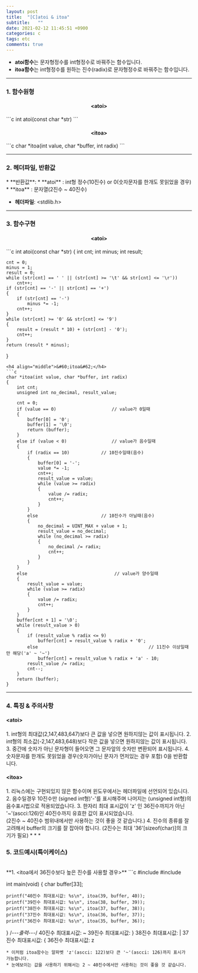 ```yaml
---
layout: post
title:  "[C]atoi & itoa"
subtitle:   ""
date: 2021-02-12 11:45:51 +0900
categories: c
tags: etc
comments: true
---
```


* **atoi함수**는 문자형정수를 int형정수로 바꿔주는 함수입니다.<br />
* **itoa함수**는 int형정수를 원하는 진수(radix)로 문자형정수로 바꿔주는 함수입니다.

* * *
<h3>1. 함수원형</h3>
<h4 align="middle">&#60;atoi&#62;</h4>
```c
int atoi(const char *str)
```
<h4 align="middle">&#60;itoa&#62;</h4>
```c
char *itoa(int value, char *buffer, int radix)
```

* * *
<h3>2. 헤더파일, 반환값</h3>
* **반환값**:
	* **atoi** : int형 정수(10진수) or 0(숫자문자를 한개도 못읽었을 경우)
	* **itoa** : 문자열(2진수 ~ 40진수)

* **헤더파일**: \<stdlib.h\>

* * *
<h3>3. 함수구현</h3>
<h4 align="middle">&#60;atoi&#62;</h4>
```c
int atoi(const char *str)
{
	int		cnt;
	int		minus;
	int		result;

	cnt = 0;
	minus = 1;
	result = 0;
	while (str[cnt] == ' ' || (str[cnt] >= '\t' && str[cnt] <= '\r'))
		cnt++;
	if (str[cnt] == '-' || str[cnt] == '+')
	{
		if (str[cnt] == '-')
			minus *= -1;
		cnt++;
	}
	while (str[cnt] >= '0' && str[cnt] <= '9')
	{
		result = (result * 10) + (str[cnt] - '0');
		cnt++;
	}
	return (result * minus);
}
```
<h4 align="middle">&#60;itoa&#62;</h4>
```c
char *itoa(int value, char *buffer, int radix)
{
    int cnt;
    unsigned int no_decimal, result_value;
 
    cnt = 0;
    if (value == 0)                     // value가 0일때
    {
        buffer[0] = '0';
        buffer[1] = '\0';
        return (buffer);
    }
    else if (value < 0)                 // value가 음수일때
    {
        if (radix == 10)            // 10진수일때(음수)
        {
            buffer[0] = '-';
            value *= -1;
            cnt++;
            result_value = value;
            while (value >= radix)
            {
                value /= radix;
                cnt++;
            }
        }
        else                        // 10진수가 아닐때(음수)      
        {
            no_decimal = UINT_MAX + value + 1;
            result_value = no_decimal;
            while (no_decimal >= radix)
            {
                no_decimal /= radix;
                cnt++;
            }
        }
    }
    else                                 // value가 양수일때
    {
        result_value = value;
        while (value >= radix)
        {
            value /= radix;
            cnt++;
        }
    }
    buffer[cnt + 1] = '\0';
    while (result_value > 0)
    {
        if (result_value % radix <= 9)
            buffer[cnt] = result_value % radix + '0';
        else                                          // 11진수 이상일때만 해당('a' ~ '~')
            buffer[cnt] = result_value % radix + 'a' - 10;
        result_value /= radix;
        cnt--;
    }
    return (buffer);
}
```
* * *
<h3>4. 특징 & 주의사항</h3>
<h4 align="left">&#60;atoi&#62;</h4>
1. int형의 최대값(2,147,483,647)보다 큰 값을 넣으면 원하지않는 값이 표시됩니다.
2. int형의 최소값(-2,147,483,648)보다 작은 값을 넣으면 원하지않는 값이 표시됩니다.
3. 중간에 숫자가 아닌 문자형이 들어오면 그 문자앞의 숫자만 변환되어 표시됩니다.
4. 숫자문자를 한개도 못읽었을 경우(숫자가아닌 문자가 먼저있는 경우 포함) 0을 반환합니다.
<h4 align="left">&#60;itoa&#62;</h4>
1. 리눅스에는 구현되있지 않은 함수이며 윈도우에서는 <stdlib.h>헤더파일에 선언되어 있습니다.
2. 음수일경우 10진수만 (signed int형)'-'를 표시해주며 나머지는 (unsigned int형)의 음수표시법으로 적용되었습니다.
3. 한자리 최대 표시값이 'z' 인 36진수까지가 아닌 '~'(ascci:126)인 40진수까지 유효한 값이 표시되었습니다.<br />(2진수 ~ 40진수 범위내에서만 사용하는 것이 좋을 것 같습니다.)
4. 진수의 종류를 잘 고려해서 buffer의 크기를 잘 잡아야 합니다. (2진수는 최대 '36'[sizeof(char)]의 크기가 필요)
* * *
<h3>5. 코드예시(특이케이스)</h3>
<br />
**1. &#60;itoa에서 36진수보다 높은 진수를 사용할 경우&#62;**
```c
#include <stdio.h>
#include <stdlib.h>

int main(void)
{
    char buffer[33];

    printf("40진수 최대표시값: %s\n", itoa(39, buffer, 40));
    printf("39진수 최대표시값: %s\n", itoa(38, buffer, 39));
    printf("38진수 최대표시값: %s\n", itoa(37, buffer, 38));
    printf("37진수 최대표시값: %s\n", itoa(36, buffer, 37));
    printf("36진수 최대표시값: %s\n", itoa(35, buffer, 36));
}
/*---출력---*/
40진수 최대표시값: ~
39진수 최대표시값: }
38진수 최대표시값: |
37진수 최대표시값: {
36진수 최대표시값: z
```
* 이처럼 itoa함수는 알파벳 'z'(ascci: 122)보다 큰 '~'(ascci: 126)까지 표시가 가능합니다.
* 눈에보이는 값을 사용하기 위해서는 2 ~ 40진수에서만 사용하는 것이 좋을 것 같습니다.